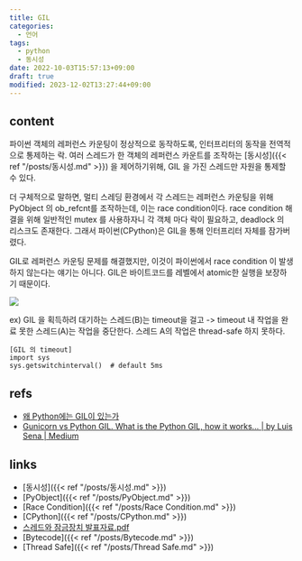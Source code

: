 ```yaml
---
title: GIL
categories:
  - 언어
tags:
  - python
  - 동시성
date: 2022-10-03T15:57:13+09:00
draft: true
modified: 2023-12-02T13:27:44+09:00
---
```


## content
파이썬 객체의 레퍼런스 카운팅이 정상적으로 동작하도록, 인터프리터의 동작을 전역적으로 통제하는 락. 여러 스레드가 한 객체의 레퍼런스 카운트를 조작하는 [동시성]({{< ref "/posts/동시성.md" >}}) 을 제어하기위해, GIL 을 가진 스레드만 자원을 통제할 수 있다.

더 구체적으로 말하면, 멀티 스레딩 환경에서 각 스레드는 레퍼런스 카운팅을 위해 PyObject 의 ob_refcnt를 조작하는데, 이는 race condition이다. race condition 해결을 위해 일반적인 mutex 를 사용하자니 각 객체 마다 락이 필요하고, deadlock 의 리스크도 존재한다. 그래서 파이썬(CPython)은 GIL을 통해 인터프리터 자체를 잠가버렸다.

GIL로 레퍼런스 카운팅 문제를 해결했지만, 이것이 파이썬에서 race condition 이 발생하지 않는다는 얘기는 아니다. GIL은 바이트코드를 레벨에서 atomic한 실행을 보장하기 때문이다. 

![](https://miro.medium.com/max/1100/1*6oZyK3qTdl5pmd5U1ucznA.jpeg)

ex) GIL 을 획득하려 대기하는 스레드(B)는 timeout을 걸고 -> timeout 내 작업을 완료 못한 스레드(A)는 작업을 중단한다. 스레드 A의 작업은 thread-safe 하지 못하다.

```
[GIL 의 timeout]
import sys
sys.getswitchinterval()  # default 5ms
```




## refs
- [왜 Python에는 GIL이 있는가](https://dgkim5360.tistory.com/entry/understanding-the-global-interpreter-lock-of-cpython)
- [Gunicorn vs Python GIL. What is the Python GIL, how it works… | by Luis Sena | Medium](https://luis-sena.medium.com/gunicorn-vs-python-gil-221e673d692)


## links
- [동시성]({{< ref "/posts/동시성.md" >}})
- [PyObject]({{< ref "/posts/PyObject.md" >}})
- [Race Condition]({{< ref "/posts/Race Condition.md" >}})
- [CPython]({{< ref "/posts/CPython.md" >}})
- [스레드와 잠금장치 발표자료.pdf](obsidian://open?vault=chankoo&file=Media%2F7%EA%B0%80%EC%A7%80%20%EB%8F%99%EC%8B%9C%EC%84%B1%20%EB%AA%A8%EB%8D%B8%20-%20%EC%8A%A4%EB%A0%88%EB%93%9C%EC%99%80%20%EC%9E%A0%EA%B8%88%EC%9E%A5%EC%B9%98.pdf)
- [Bytecode]({{< ref "/posts/Bytecode.md" >}})
- [Thread Safe]({{< ref "/posts/Thread Safe.md" >}})
